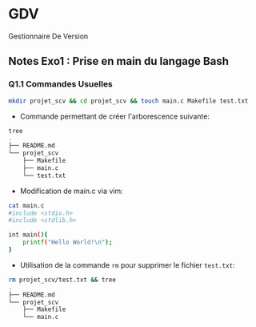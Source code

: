 # GDV
Gestionnaire De Version

## Notes Exo1 : Prise en main du langage Bash
### Q1.1 Commandes Usuelles
```bash
mkdir projet_scv && cd projet_scv && touch main.c Makefile test.txt
```
- Commande permettant de créer l'arborescence suivante:
```bash
tree
.
├── README.md
└── projet_scv
    ├── Makefile
    ├── main.c
    └── test.txt
```
- Modification de main.c via vim:
```bash
cat main.c
#include <stdio.h>
#include <stdlib.h>

int main(){
    printf("Hello World!\n");
}
```
- Utilisation de la commande `rm` pour supprimer le fichier `test.txt`:
```bash
rm projet_scv/test.txt && tree
.
├── README.md
└── projet_scv
    ├── Makefile
    └── main.c
```
